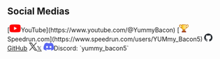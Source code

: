 ## Social Medias

<div style="vertical-align: middle;">
	[<img src="/images/YouTube-logo.svg" height="18" alt>YouTube](https://www.youtube.com/@YummyBacon)  
	[<img src="/images/SRC-logo.svg" height="18" alt>Speedrun.com](https://www.speedrun.com/users/YUMmy_Bacon5)  
	<a href="https://github.com/YummyBacon5"><img src="/images/GitHub-logo.svg" height="18" alt>GitHub</a>  
	<a aria-label="X" href="https://x.com/Yummy_Bacon5"><img src="/images/X-logo.svg" height="18" alt>𝕏</a>  
	<img src="/images/Discord-logo.svg" height="18" alt>Discord: `yummy_bacon5`
</div>